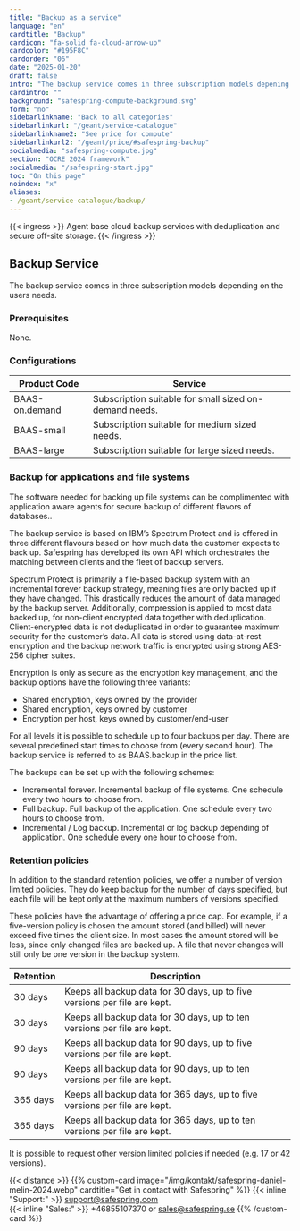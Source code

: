 ```yaml
---
title: "Backup as a service"
language: "en"
cardtitle: "Backup"
cardicon: "fa-solid fa-cloud-arrow-up"
cardcolor: "#195F8C"
cardorder: "06"
date: "2025-01-20"
draft: false
intro: "The backup service comes in three subscription models depening on your need."
cardintro: ""
background: "safespring-compute-background.svg"
form: "no"
sidebarlinkname: "Back to all categories"
sidebarlinkurl: "/geant/service-catalogue"
sidebarlinkname2: "See price for compute"
sidebarlinkurl2: "/geant/price/#safespring-backup"
socialmedia: "safespring-compute.jpg"
section: "OCRE 2024 framework"
socialmedia: "/safespring-start.jpg"
toc: "On this page"
noindex: "x"
aliases:
- /geant/service-catalogue/backup/
---
```


{{< ingress >}}
Agent base cloud backup services with deduplication and secure off-site storage.
{{< /ingress >}}

## Backup Service

The backup service comes in three subscription models depending on the users needs.

### Prerequisites

None.

### Configurations

| Product Code   | Service                                                |
| -------------- | ------------------------------------------------------ |
| BAAS-on.demand | Subscription suitable for small sized on-demand needs. |
| BAAS-small     | Subscription suitable for medium sized needs.          |
| BAAS-large     | Subscription suitable for large sized needs.           |

### Backup for applications and file systems

The software needed for backing up file systems can be complimented with application aware agents for secure backup of different flavors of databases..

The backup service is based on IBM’s Spectrum Protect and is offered in three different flavours based on how much data the customer expects to back up. Safespring has developed its own API which orchestrates the matching between clients and the fleet of backup servers.

Spectrum Protect is primarily a file-based backup system with an incremental forever backup strategy, meaning files are only backed up if they have changed. This drastically reduces the amount of data managed by the backup server. Additionally, compression is applied to most data backed up, for non-client encrypted data together with deduplication. Client-encrypted data is not deduplicated in order to guarantee maximum security for the customer’s data. All data is stored using data-at-rest encryption and the backup network traffic is encrypted using strong AES-256 cipher suites.

Encryption is only as secure as the encryption key management, and the backup options have the following three variants:

- Shared encryption, keys owned by the provider
- Shared encryption, keys owned by customer
- Encryption per host, keys owned by customer/end-user

For all levels it is possible to schedule up to four backups per day. There are several predefined start times to choose from (every second hour). The backup service is referred to as BAAS.backup in the price list.

The backups can be set up with the following schemes:

- Incremental forever. Incremental backup of file systems. One schedule every two hours to choose from.
- Full backup. Full backup of the application. One schedule every two hours to choose from.
- Incremental / Log backup. Incremental or log backup depending of application. One schedule every one hour to choose from.

### Retention policies

In addition to the standard retention policies, we offer a number of version limited policies. They do keep backup for the number of days specified, but each file will be kept only at the maximum numbers of versions specified.

These policies have the advantage of offering a price cap. For example, if a five-version policy is chosen the amount stored (and billed) will never exceed five times the client size. In most cases the amount stored will be less, since only changed files are backed up. A file that never changes will still only be one version in the backup system.

| Retention | Description                                                                |
| --------- | -------------------------------------------------------------------------- |
| 30 days   | Keeps all backup data for 30 days, up to five versions per file are kept.  |
| 30 days   | Keeps all backup data for 30 days, up to ten versions per file are kept.   |
| 90 days   | Keeps all backup data for 90 days, up to five versions per file are kept.  |
| 90 days   | Keeps all backup data for 90 days, up to ten versions per file are kept.   |
| 365 days  | Keeps all backup data for 365 days, up to five versions per file are kept. |
| 365 days  | Keeps all backup data for 365 days, up to ten versions per file are kept.  |

It is possible to request other version limited policies if needed (e.g. 17 or 42 versions).

{{< distance >}}
{{% custom-card image="/img/kontakt/safespring-daniel-melin-2024.webp" cardtitle="Get in contact with Safespring" %}}
{{< inline "Support:" >}} support@safespring.com  
{{< inline "Sales:" >}} +46855107370 or sales@safespring.se
{{% /custom-card %}}
